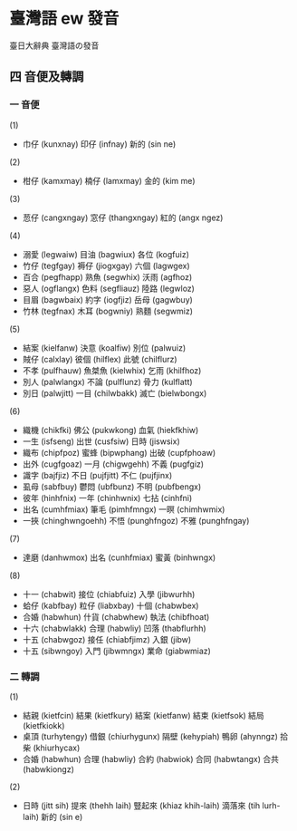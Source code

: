 # 臺灣語 ew 發音

臺日大辭典 臺灣語の發音

## 四 音便及轉調

### 一 音便

(1)
* 巾仔 (kunxnay) 印仔 (infnay) 新的 (sin ne)

(2)
* 柑仔 (kamxmay) 楠仔 (lamxmay) 金的 (kim me)

(3)
* 䓤仔 (cangxngay) 窓仔 (thangxngay) 紅的 (angx ngez)

(4)
* 溺愛 (legwaiw) 目油 (bagwiux) 各位 (kogfuiz)
* 竹仔 (tegfgay) 褥仔 (jiogxgay) 六個 (lagwgex)
* 百合 (pegfhapp) 熟魚 (segwhix) 沃雨 (agfhoz)
* 惡人 (ogflangx) 色料 (segfliauz) 陸路 (legwloz)
* 目眉 (bagwbaix) 約字 (iogfjiz) 岳母 (gagwbuy)
* 竹林 (tegfnax) 木耳 (bogwniy) 熟麵 (segwmiz)

(5)
* 結案 (kielfanw) 決意 (koalfiw) 別位 (palwuiz)
* 賊仔 (calxlay) 彼個 (hilflex) 此號 (chilflurz)
* 不孝 (pulfhauw) 魚桀魚 (kielwhix) 乞雨 (khilfhoz)
* 別人 (palwlangx) 不論 (pulflunz) 骨力 (kulflatt)
* 別日 (palwjitt) 一目 (chilwbakk) 滅亡 (bielwbongx)

(6)
* 織機 (chikfki) 佛公 (pukwkong) 血氣 (hiekfkhiw)
* 一生 (isfseng) 出世 (cusfsiw) 日時 (jiswsix)
* 織布 (chipfpoz) 蜜蜂 (bipwphang) 出破 (cupfphoaw)
* 出外 (cugfgoaz) 一月 (chigwgehh) 不義 (pugfgiz)
* 識字 (bajfjiz) 不日 (pujfjitt) 不仁 (pujfjinx)
* 虱母 (sabfbuy) 鬱悶 (ubfbunz) 不明 (pubfbengx)
* 彼年 (hinhfnix) 一年 (chinhwnix) 七拈 (cinhfni)
* 出名 (cumhfmiax) 筆毛 (pimhfmngx) 一暝 (chimhwmix)
* 一挾 (chinghwngoehh) 不悟 (punghfngoz) 不雅 (punghfngay)

(7)
* 達磨 (danhwmox) 出名 (cunhfmiax) 蜜黃 (binhwngx)

(8)
* 十一 (chabwit) 接位 (chiabfuiz) 入學 (jibwurhh)
* 蛤仔 (kabfbay) 粒仔 (liabxbay) 十個 (chabwbex)
* 合婚 (habwhun) 什貨 (chabwhew) 執法 (chibfhoat)
* 十六 (chabwlakk) 合理 (habwliy) 凹落 (thabflurhh)
* 十五 (chabwgoz) 接任 (chiabfjimz) 入銀 (jibw)
* 十五 (sibwngoy) 入門 (jibwmngx) 業命 (giabwmiaz)

### 二 轉調

(1)
* 結親 (kietfcin) 結果 (kietfkury) 結案 (kietfanw) 結束 (kietfsok) 結局 (kietfkiokk)
* 桌頂 (turhytengy) 借銀 (chiurhygunx) 隔壁 (kehypiah) 鴨卵 (ahynngz) 拾柴 (khiurhycax)
* 合婚 (habwhun) 合理 (habwliy) 合約 (habwiok) 合同 (habwtangx) 合共 (habwkiongz)

(2)
* 日時 (jitt sih) 提來 (thehh laih) 豎起來 (khiaz khih-laih) 滴落來 (tih lurh-laih) 新的 (sin e)

